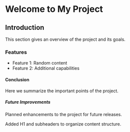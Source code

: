 # Welcome to My Project

## Introduction
This section gives an overview of the project and its goals.

### Features
- Feature 1: Random content
- Feature 2: Additional capabilities

#### Conclusion
Here we summarize the important points of the project.

##### Future Improvements
Planned enhancements to the project for future releases.



Added H1 and subheaders to organize content structure.
